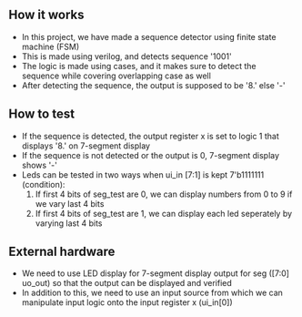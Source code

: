 <!---

This file is used to generate your project datasheet. Please fill in the information below and delete any unused
sections.

You can also include images in this folder and reference them in the markdown. Each image must be less than
512 kb in size, and the combined size of all images must be less than 1 MB.
-->

## How it works

- In this project, we have made a sequence detector using finite state machine (FSM)
- This is made using verilog, and detects sequence '1001'
- The logic is made using cases, and it makes sure to detect the sequence while covering overlapping case as well
- After detecting the sequence, the output is supposed to be '8.' else '-'

## How to test

- If the sequence is detected, the output register x is set to logic 1 that displays '8.' on 7-segment display
- If the sequence is not detected or the output is 0, 7-segment display shows '-'
- Leds can be tested in two ways when ui_in [7:1] is kept 7'b1111111 (condition):
    1. If first 4 bits of seg_test are 0, we can display numbers from 0 to 9 if we vary last 4 bits
    2. If first 4 bits of seg_test are 1, we can display each led seperately by varying last 4 bits

## External hardware

- We need to use LED display for 7-segment display output for seg ([7:0] uo_out) so that the output can be displayed and verified
- In addition to this, we need to use an input source from which we can manipulate input logic onto the input register x (ui_in[0]) 
